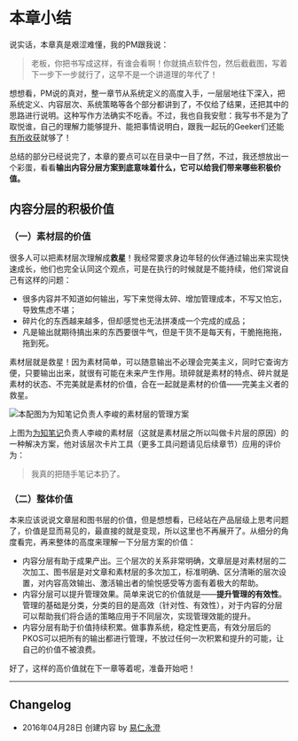 
# 本章小结

说实话，本章真是艰涩难懂，我的PM跟我说：

> 老板，你把书写成这样，有谁会看啊！你就搞点软件包，然后截截图，写着下一步下一步就行了，这早不是一个讲道理的年代了！

想想看，PM说的真对，整一章节从系统定义的高度入手，一层层地往下深入，把系统定义、内容层次、系统策略等各个部分都讲到了，不仅给了结果，还把其中的思路进行说明。这种写作方法确实不吃香。不过，我也自我安慰：我写书不是为了取悦谁，自己的理解力能够提升、能把事情说明白，跟我一起玩的Geeker们还能[有所收获][1]就够了！

总结的部分已经说完了，本章的要点可以在目录中一目了然，不过，我还想放出一个彩蛋，看看**输出内容分层方案到底意味着什么，它可以给我们带来哪些积极价值。**

## 内容分层的积极价值

### （一）素材层的价值

很多人可以把素材层次理解成**救星**！我经常要求身边年轻的伙伴通过输出来实现快速成长，他们也完全认同这个观点，可是在执行的时候就是不能持续，他们常说自己有这样的问题：
- 很多内容并不知道如何输出，写下来觉得太碎、增加管理成本，不写又怕忘，导致焦虑不堪；
- 碎片化的东西越来越多，但却感觉也无法拼凑成一个完成的成品；
- 凡是输出就期待搞出来的东西要很牛气，但是干货不是每天有，干脆拖拖拖，拖到死。

素材层就是救星！因为素材简单，可以随意输出不必理会完美主义，同时它查询方便，只要输出出来，就很有可能在未来产生作用。琐碎就是素材的特点、碎片就是素材的状态、不完美就是素材的价值，合在一起就是素材的价值——完美主义者的救星。

![本配图为为知笔记负责人李峻的素材层的管理方案][image-1]

上图为[为知笔记][2]负责人李峻的素材层（这就是素材层之所以叫做卡片层的原因）的一种解决方案，他对该层次卡片工具（更多工具问题请见后续章节）应用的评价为：

> 我真的把随手笔记本扔了。

### （二）整体价值

本来应该说说文章层和图书层的价值，但是想想看，已经站在产品层级上思考问题了，价值是显而易见的，最直接的就是变现，所以这里也不再展开了。从细分的角度看完，再来整体的高度来理解一下分层方案的价值：
- 内容分层有助于成果产出。三个层次的关系非常明确，文章层是对素材层的二次加工、图书层是对文章和素材层的多次加工，标准明确、区分清晰的层次设置，对内容高效输出、激活输出者的愉悦感受等方面有着极大的帮助。
- 内容分层可以提升管理效果。简单来说它的价值就是——**提升管理的有效性**。管理的基础是分类，分类的目的是高效（针对性、有效性），对于内容的分层可以帮助我们将合适的策略应用于不同层次，实现管理效能的提升。
- 内容分层有助于价值持续积累。做事靠系统，稳定性更高，有效分层后的PKOS可以把所有的输出都进行管理，不放过任何一次积累和提升的可能，让自己的价值不被浪费。

好了，这样的高价值就在下一章等着呢，准备开始吧！

---- 

## Changelog
- 2016年04月28日 创建内容 by [易仁永澄][3]

[1]:	https://github.com/hiddenwangcc/HTBUAPKOS/issues/5
[2]:	http://wiz.cn "为知笔记"
[3]:	http://blog.hiddenwangcc.com

[image-1]:	http://77fm42.com1.z0.glb.clouddn.com/lijun.jpg "李峻的素材层管理方案"